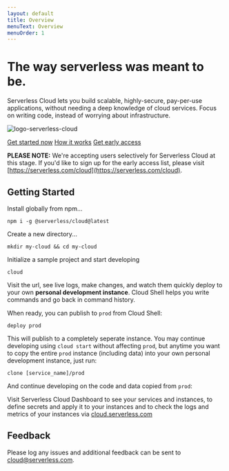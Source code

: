 ```yaml
---
layout: default
title: Overview
menuText: Overview
menuOrder: 1
---
```


# The way serverless was meant to be.

Serverless Cloud lets you build scalable, highly-secure, pay-per-use applications, without needing a deep knowledge of cloud services. Focus on writing code, instead of worrying about infrastructure.

![logo-serverless-cloud](https://user-images.githubusercontent.com/22547594/130583081-6321c63a-1ade-4a82-9563-b67813eb393c.jpg)

<!-- [Get started now](#getting-started) -->

<a href="#getting-started" class="deploy-cta">Get started now</a>
<a href="/cloud/docs/learn" class="deploy-cta">How it works</a>
<a href="https://xv4b63nuizx.typeform.com/cloudbeta#email=xxxxx" target="_blank" class="deploy-cta">Get early access</a>

<!-- [How it works](/cloud/learn.html) -->

<!-- [Get early access](https://www.serverless.com/cloud) -->

**PLEASE NOTE:** We're accepting users selectively for Serverless Cloud at this stage. If you'd like to sign up for the early access list, please visit [https://serverless.com/cloud](https://serverless.com/cloud).

## Getting Started

Install globally from npm...

```
npm i -g @serverless/cloud@latest
```

Create a new directory...

```
mkdir my-cloud && cd my-cloud
```

Initialize a sample project and start developing

```
cloud
```

Visit the url, see live logs, make changes, and watch them quickly deploy to your own **personal development instance**. Cloud Shell helps you write commands and go back in command history.

When ready, you can publish to `prod` from Cloud Shell:

```
deploy prod
```

This will publish to a completely seperate instance. You may continue developing using `cloud start` without affecting `prod`, but anytime you want to copy the entire `prod` instance (including data) into your own personal development instance, just run:

```
clone [service_name]/prod
```

And continue developing on the code and data copied from `prod`:

Visit Serverless Cloud Dashboard to see your services and instances, to define secrets and apply it to your instances and to check the logs and metrics of your instances via [cloud.serverless.com](https://cloud.serverless.com)

## Feedback

Please log any issues and additional feedback can be sent to [cloud@serverless.com](mailto:cloud@serverless.com).
